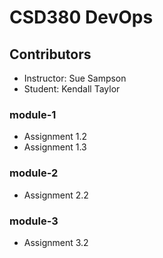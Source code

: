 # CSD380 DevOps
## Contributors
- Instructor: Sue Sampson
- Student: Kendall Taylor

### module-1
- Assignment 1.2
- Assignment 1.3

### module-2
- Assignment 2.2

### module-3
- Assignment 3.2
